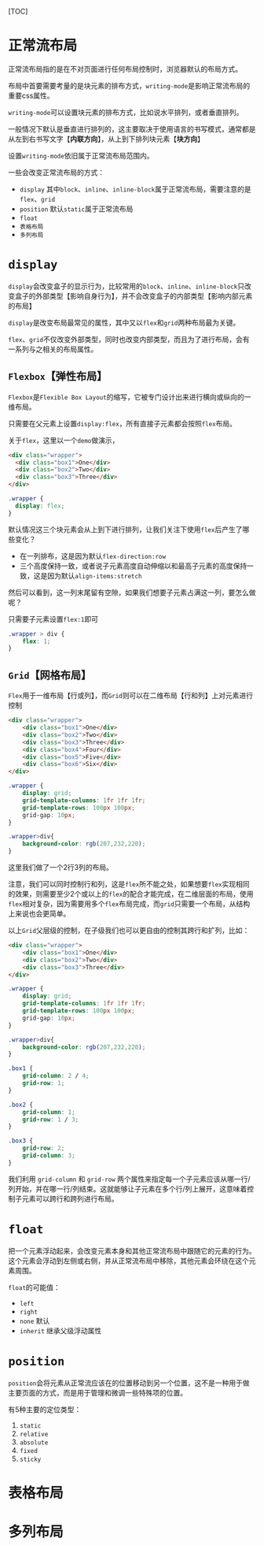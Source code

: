 [TOC]

# 正常流布局
正常流布局指的是在不对页面进行任何布局控制时，浏览器默认的布局方式。

布局中首要需要考量的是块元素的排布方式，`writing-mode`是影响正常流布局的重要css属性。

`writing-mode`可以设置块元素的排布方式，比如说水平排列，或者垂直排列。

一般情况下默认是垂直进行排列的，这主要取决于使用语言的书写模式，通常都是从左到右书写文字【**内联方向**】，从上到下排列块元素【**块方向**】

设置`writing-mode`依旧属于正常流布局范围内。

一些会改变正常流布局的方式：
- `display` 其中`block`、`inline`、`inline-block`属于正常流布局，需要注意的是`flex`、`grid`
- `position` 默认`static`属于正常流布局
- `float`
- `表格布局`
- `多列布局`

# `display`
`display`会改变盒子的显示行为，比较常用的`block`、`inline`、`inline-block`只改变盒子的外部类型【影响自身行为】，并不会改变盒子的内部类型【影响内部元素的布局】

`display`是改变布局最常见的属性，其中又以`flex`和`grid`两种布局最为关键。

`flex`、`grid`不仅改变外部类型，同时也改变内部类型，而且为了进行布局，会有一系列与之相关的布局属性。

## `Flexbox`【弹性布局】
`Flexbox`是`Flexible Box Layout`的缩写，它被专门设计出来进行横向或纵向的一维布局。

只需要在父元素上设置`display:flex`，所有直接子元素都会按照`flex`布局。

关于`flex`，这里以一个`demo`做演示，
```html
<div class="wrapper">
  <div class="box1">One</div>
  <div class="box2">Two</div>
  <div class="box3">Three</div>
</div>
```

```css
.wrapper {
  display: flex;
}
```

默认情况这三个块元素会从上到下进行排列，让我们关注下使用`flex`后产生了哪些变化？
- 在一列排布，这是因为默认`flex-direction:row`
- 三个高度保持一致，或者说子元素高度自动伸缩以和最高子元素的高度保持一致，这是因为默认`align-items:stretch`

然后可以看到，这一列末尾留有空隙，如果我们想要子元素占满这一列，要怎么做呢？

只需要子元素设置`flex:1`即可
```css
.wrapper > div {
    flex: 1;
}
```

## `Grid`【网格布局】
`Flex`用于一维布局【行或列】，而`Grid`则可以在二维布局【行和列】上对元素进行控制

```html
<div class="wrapper">
    <div class="box1">One</div>
    <div class="box2">Two</div>
    <div class="box3">Three</div>
    <div class="box4">Four</div>
    <div class="box5">Five</div>
    <div class="box6">Six</div>
</div>
```

```css
.wrapper {
    display: grid;
    grid-template-columns: 1fr 1fr 1fr;
    grid-template-rows: 100px 100px;
    grid-gap: 10px;
}

.wrapper>div{
    background-color: rgb(207,232,220);
}
```
这里我们做了一个2行3列的布局。

注意，我们可以同时控制行和列，这是`flex`所不能之处，如果想要`flex`实现相同的效果，则需要至少2个或以上的`flex`的配合才能完成，在二维层面的布局，使用`flex`相对复杂，因为需要用多个`flex`布局完成，而`grid`只需要一个布局，从结构上来说也会更简单。

以上`Grid`父层级的控制，在子级我们也可以更自由的控制其跨行和扩列，比如：
```html
<div class="wrapper">
    <div class="box1">One</div>
    <div class="box2">Two</div>
    <div class="box3">Three</div>
</div>
```
```css
.wrapper {
    display: grid;
    grid-template-columns: 1fr 1fr 1fr;
    grid-template-rows: 100px 100px;
    grid-gap: 10px;
}

.wrapper>div{
    background-color: rgb(207,232,220);
}

.box1 {
    grid-column: 2 / 4;
    grid-row: 1;
}

.box2 {
    grid-column: 1;
    grid-row: 1 / 3;
}

.box3 {
    grid-row: 2;
    grid-column: 3;
}
```
我们利用 `grid-column` 和 `grid-row` 两个属性来指定每一个子元素应该从哪一行/列开始，并在哪一行/列结束。这就能够让子元素在多个行/列上展开，这意味着控制子元素可以跨行和跨列进行布局。

# `float`
把一个元素浮动起来，会改变元素本身和其他正常流布局中跟随它的元素的行为。这个元素会浮动到左侧或右侧，并从正常流布局中移除，其他元素会环绕在这个元素周围。

`float`的可能值：
- `left`
- `right`
- `none` 默认
- `inherit` 继承父级浮动属性

# `position`
`position`会将元素从正常流应该在的位置移动到另一个位置，这不是一种用于做主要页面的方式，而是用于管理和微调一些特殊项的位置。

有5种主要的定位类型：
1. `static`
2. `relative`
3. `absolute`
4. `fixed`
5. `sticky`

# 表格布局

# 多列布局
